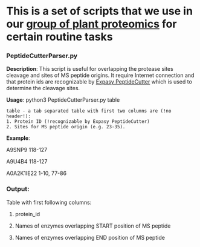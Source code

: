 # This is a set of scripts that we use in our [group of plant proteomics](http://plantprot.lab/) for certain routine tasks 
### PeptideCutterParser.py
__Description__: This script is useful for overlapping the protease sites cleavage and sites of MS peptide origins. 
	It require Internet connection and that protein ids are recognizable by [Expasy PeptideCutter](https://web.expasy.org/peptide_cutter/) which is used to determine the cleavage sites.

__Usage__: python3 PeptideCutterParser.py table

	table - a tab separated table with first two columns are (!no header!):
	1. Protein ID (!recognizable by Expasy PeptideCutter)
	2. Sites for MS peptide origin (e.g. 23-35).
__Example__:

A9SNP9	118-127

A9U4B4	118-127

A0A2K1IE22	1-10, 77-86

### Output:

Table with first following columns: 

1. protein_id 

2. Names of enzymes overlapping START position of MS peptide

3. Names of enzymes overlapping END position of MS peptide
